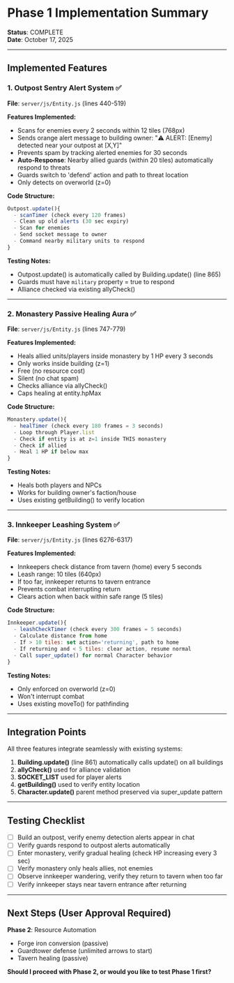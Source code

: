 # Phase 1 Implementation Summary

**Status**: COMPLETE  
**Date**: October 17, 2025

---

## Implemented Features

### 1. Outpost Sentry Alert System ✅

**File**: `server/js/Entity.js` (lines 440-519)

**Features Implemented:**
- Scans for enemies every 2 seconds within 12 tiles (768px)
- Sends orange alert message to building owner: "⚠️ ALERT: [Enemy] detected near your outpost at [X,Y]"
- Prevents spam by tracking alerted enemies for 30 seconds
- **Auto-Response**: Nearby allied guards (within 20 tiles) automatically respond to threats
- Guards switch to 'defend' action and path to threat location
- Only detects on overworld (z=0)

**Code Structure:**
```javascript
Outpost.update(){
  - scanTimer (check every 120 frames)
  - Clean up old alerts (30 sec expiry)
  - Scan for enemies
  - Send socket message to owner
  - Command nearby military units to respond
}
```

**Testing Notes:**
- Outpost.update() is automatically called by Building.update() (line 865)
- Guards must have `military` property = true to respond
- Alliance checked via existing allyCheck()

---

### 2. Monastery Passive Healing Aura ✅

**File**: `server/js/Entity.js` (lines 747-779)

**Features Implemented:**
- Heals allied units/players inside monastery by 1 HP every 3 seconds
- Only works inside building (z=1)
- Free (no resource cost)
- Silent (no chat spam)
- Checks alliance via allyCheck()
- Caps healing at entity.hpMax

**Code Structure:**
```javascript
Monastery.update(){
  - healTimer (check every 180 frames = 3 seconds)
  - Loop through Player.list
  - Check if entity is at z=1 inside THIS monastery
  - Check if allied
  - Heal 1 HP if below max
}
```

**Testing Notes:**
- Heals both players and NPCs
- Works for building owner's faction/house
- Uses existing getBuilding() to verify location

---

### 3. Innkeeper Leashing System ✅

**File**: `server/js/Entity.js` (lines 6276-6317)

**Features Implemented:**
- Innkeepers check distance from tavern (home) every 5 seconds
- Leash range: 10 tiles (640px)
- If too far, innkeeper returns to tavern entrance
- Prevents combat interrupting return
- Clears action when back within safe range (5 tiles)

**Code Structure:**
```javascript
Innkeeper.update(){
  - leashCheckTimer (check every 300 frames = 5 seconds)
  - Calculate distance from home
  - If > 10 tiles: set action='returning', path to home
  - If returning and < 5 tiles: clear action, resume normal
  - Call super_update() for normal Character behavior
}
```

**Testing Notes:**
- Only enforced on overworld (z=0)
- Won't interrupt combat
- Uses existing moveTo() for pathfinding

---

## Integration Points

All three features integrate seamlessly with existing systems:

1. **Building.update()** (line 861) automatically calls update() on all buildings
2. **allyCheck()** used for alliance validation
3. **SOCKET_LIST** used for player alerts
4. **getBuilding()** used to verify entity location
5. **Character.update()** parent method preserved via super_update pattern

---

## Testing Checklist

- [ ] Build an outpost, verify enemy detection alerts appear in chat
- [ ] Verify guards respond to outpost alerts automatically
- [ ] Enter monastery, verify gradual healing (check HP increasing every 3 sec)
- [ ] Verify monastery only heals allies, not enemies
- [ ] Observe innkeeper wandering, verify they return to tavern when too far
- [ ] Verify innkeeper stays near tavern entrance after returning

---

## Next Steps (User Approval Required)

**Phase 2**: Resource Automation
- Forge iron conversion (passive)
- Guardtower defense (unlimited arrows to start)
- Tavern healing (passive)

**Should I proceed with Phase 2, or would you like to test Phase 1 first?**


